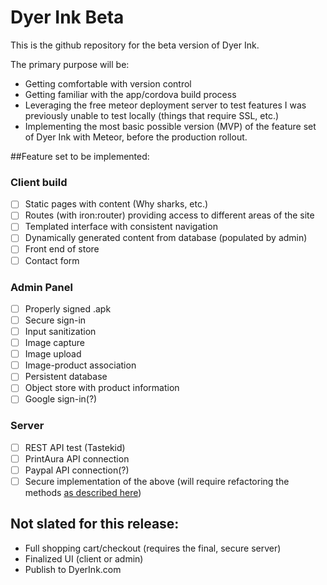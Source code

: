 # Dyer Ink Beta

This is the github repository for the beta version of Dyer Ink.

The primary purpose will be:

* Getting comfortable with version control
* Getting familiar with the app/cordova build process
* Leveraging the free meteor deployment server to test features I was previously unable to test locally (things that require SSL, etc.)
* Implementing the most basic possible version (MVP) of the feature set of Dyer Ink with Meteor, before the production rollout.

##Feature set to be implemented:

### Client build

- [ ] Static pages with content (Why sharks, etc.)
- [ ] Routes (with iron:router) providing access to different areas of the site
- [ ] Templated interface with consistent navigation
- [ ] Dynamically generated content from database (populated by admin)
- [ ] Front end of store
- [ ] Contact form

### Admin Panel

- [ ] Properly signed .apk
- [ ] Secure sign-in
- [ ] Input sanitization
- [ ] Image capture
- [ ] Image upload
- [ ] Image-product association
- [ ] Persistent database
- [ ] Object store with product information
- [ ] Google sign-in(?)

### Server

- [ ] REST API test (Tastekid)
- [ ] PrintAura API connection
- [ ] Paypal API connection(?)
- [ ] Secure implementation of the above (will require refactoring the methods [as described here](https://www.meteor.com/tutorials/blaze/security-with-methods))

## Not slated for this release:

* Full shopping cart/checkout (requires the final, secure server)
* Finalized UI (client or admin)
* Publish to DyerInk.com